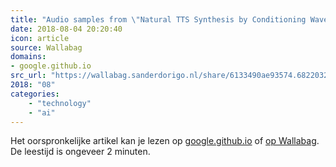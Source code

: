 ```yaml
---
title: "Audio samples from \"Natural TTS Synthesis by Conditioning WaveNet on Mel Spectrogram Predictions\""
date: 2018-08-04 20:20:40
icon: article
source: Wallabag
domains:
- google.github.io
src_url: "https://wallabag.sanderdorigo.nl/share/6133490ae93574.68220329"
2018: "08"
categories:
    - "technology"
    - "ai"
---
```

Het oorspronkelijke artikel kan je lezen op [google.github.io](https://google.github.io/tacotron/publications/tacotron2/index.html) of [op Wallabag](https://wallabag.sanderdorigo.nl/share/6133490ae93574.68220329). De leestijd is ongeveer 2 minuten.